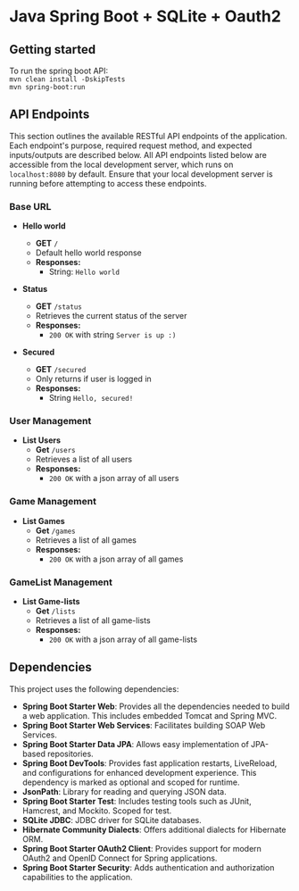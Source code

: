 # Java Spring Boot + SQLite + Oauth2

## Getting started
To run the spring boot API: \
`mvn clean install -DskipTests` \
`mvn spring-boot:run`

## API Endpoints
This section outlines the available RESTful API endpoints of the application.
Each endpoint's purpose, required request method, and expected inputs/outputs are described below.
All API endpoints listed below are accessible from the local development server, which runs on `localhost:8080` by default.
Ensure that your local development server is running before attempting to access these endpoints. 

### Base URL
- **Hello world**
  - **GET** `/`
  - Default hello world response
  - **Responses:**
    - String: `Hello world`

- **Status** 
  - **GET** `/status`
  - Retrieves the current status of the server
  - **Responses:**
    - `200 OK` with string `Server is up :)`
- **Secured**
  - **GET** `/secured`
  - Only returns if user is logged in
  - **Responses:**
    - String `Hello, secured!`

### User Management
- **List Users**
  - **Get** `/users`
  - Retrieves a list of all users
  - **Responses:**
    - `200 OK` with a json array of all users

### Game Management
- **List Games**
    - **Get** `/games`
    - Retrieves a list of all games
    - **Responses:**
        - `200 OK` with a json array of all games

### GameList Management
- **List Game-lists**
    - **Get** `/lists`
    - Retrieves a list of all game-lists
    - **Responses:**
        - `200 OK` with a json array of all game-lists

## Dependencies
This project uses the following dependencies:

- **Spring Boot Starter Web**: Provides all the dependencies needed to build a web application. This includes embedded Tomcat and Spring MVC.
- **Spring Boot Starter Web Services**: Facilitates building SOAP Web Services.
- **Spring Boot Starter Data JPA**: Allows easy implementation of JPA-based repositories.
- **Spring Boot DevTools**: Provides fast application restarts, LiveReload, and configurations for enhanced development experience. This dependency is marked as optional and scoped for runtime.
- **JsonPath**: Library for reading and querying JSON data.
- **Spring Boot Starter Test**: Includes testing tools such as JUnit, Hamcrest, and Mockito. Scoped for test.
- **SQLite JDBC**: JDBC driver for SQLite databases.
- **Hibernate Community Dialects**: Offers additional dialects for Hibernate ORM.
- **Spring Boot Starter OAuth2 Client**: Provides support for modern OAuth2 and OpenID Connect for Spring applications.
- **Spring Boot Starter Security**: Adds authentication and authorization capabilities to the application.